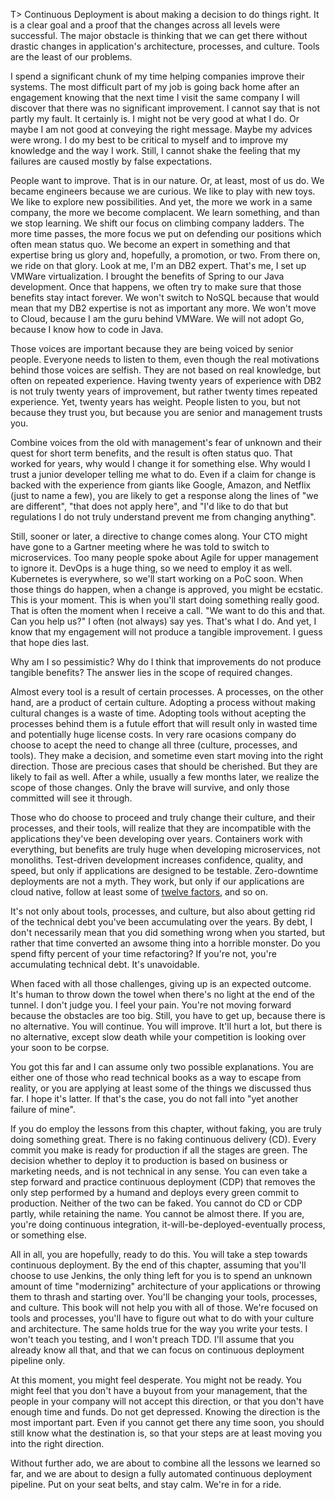 T> Continuous Deployment is about making a decision to do things right. It is a clear goal and a proof that the changes across all levels were successful. The major obstacle is thinking that we can get there without drastic changes in application's architecture, processes, and culture. Tools are the least of our problems.

I spend a significant chunk of my time helping companies improve their systems. The most difficult part of my job is going back home after an engagement knowing that the next time I visit the same company I will discover that there was no significant improvement. I cannot say that is not partly my fault. It certainly is. I might not be very good at what I do. Or maybe I am not good at conveying the right message. Maybe my advices were wrong. I do my best to be critical to myself and to improve my knowledge and the way I work. Still, I cannot shake the feeling that my failures are caused mostly by false expectations.

People want to improve. That is in our nature. Or, at least, most of us do. We became engineers because we are curious. We like to play with new toys. We like to explore new possibilities. And yet, the more we work in a same company, the more we become complacent. We learn something, and than we stop learning. We shift our focus on climbing company ladders. The more time passes, the more focus we put on defending our positions which often mean status quo. We become an expert in something and that expertise bring us glory and, hopefully, a promotion, or two. From there on, we ride on that glory. Look at me, I'm an DB2 expert. That's me, I set up VMWare virtualization. I brought the benefits of Spring to our Java development. Once that happens, we often try to make sure that those benefits stay intact forever. We won't switch to NoSQL because that would mean that my DB2 expertise is not as important any more. We won't move to Cloud, because I am the guru behind VMWare. We will not adopt Go, because I know how to code in Java.

Those voices are important because they are being voiced by senior people. Everyone needs to listen to them, even though the real motivations behind those voices are selfish. They are not based on real knowledge, but often on repeated experience. Having twenty years of experience with DB2 is not truly twenty years of improvement, but rather twenty times repeated experience. Yet, twenty years has weight. People listen to you, but not because they trust you, but because you are senior and management trusts you.

Combine voices from the old with management's fear of unknown and their quest for short term benefits, and the result is often status quo. That worked for years, why would I change it for something else. Why would I trust a junior developer telling me what to do. Even if a claim for change is backed with the experience from giants like Google, Amazon, and Netflix (just to name a few), you are likely to get a response along the lines of "we are different", "that does not apply here", and "I'd like to do that but regulations I do not truly understand prevent me from changing anything".

Still, sooner or later, a directive to change comes along. Your CTO might have gone to a Gartner meeting where he was told to switch to microservices. Too many people spoke about Agile for upper management to ignore it. DevOps is a huge thing, so we need to employ it as well. Kubernetes is everywhere, so we'll start working on a PoC soon. When those things do happen, when a change is approved, you might be ecstatic. This is your moment. This is when you'll start doing something really good. That is often the moment when I receive a call. "We want to do this and that. Can you help us?" I often (not always) say yes. That's what I do. And yet, I know that my engagement will not produce a tangible improvement. I guess that hope dies last.

Why am I so pessimistic? Why do I think that improvements do not produce tangible benefits? The answer lies in the scope of required changes.

Almost every tool is a result of certain processes. A processes, on the other hand, are a product of certain culture. Adopting a process without making cultural changes is a waste of time. Adopting tools without acepting the processes behind them is a futule effort that will result only in wasted time and potentially huge license costs. In very rare ocasions company do choose to acept the need to change all three (culture, processes, and tools). They make a decision, and sometime even start moving into the right direction. Those are precious cases that should be cherished. But they are likely to fail as well. After a while, usually a few months later, we realize the scope of those changes. Only the brave will survive, and only those committed will see it through.

Those who do choose to proceed and truly change their culture, and their processes, and their tools, will realize that they are incompatible with the applications they've been developing over years. Containers work with everything, but benefits are truly huge when developing microservices, not monoliths. Test-driven development increases confidence, quality, and speed, but only if applications are designed to be testable. Zero-downtime deployments are not a myth. They work, but only if our applications are cloud native, follow at least some of [twelve factors](TODO), and so on.

It's not only about tools, processes, and culture, but also about getting rid of the technical debt you've been accumulating over the years. By debt, I don't necessarily mean that you did something wrong when you started, but rather that time converted an awsome thing into a horrible monster. Do you spend fifty percent of your time refactoring? If you're not, you're accumulating technical debt. It's unavoidable.

When faced with all those challenges, giving up is an expected outcome. It's human to throw down the towel when there's no light at the end of the tunnel. I don't judge you. I feel your pain. You're not moving forward because the obstacles are too big. Still, you have to get up, because there is no alternative. You will continue. You will improve. It'll hurt a lot, but there is no alternative, except slow death while your competition is looking over your soon to be corpse.

You got this far and I can assume only two possible explanations. You are either one of those who read technical books as a way to escape from reality, or you are applying at least some of the things we discussed thus far. I hope it's latter. If that's the case, you do not fall into "yet another failure of mine".

If you do employ the lessons from this chapter, without faking, you are truly doing something great. There is no faking continuous delivery (CD). Every commit you make is ready for production if all the stages are green. The decision whether to deploy it to production is based on business or marketing needs, and is not technical in any sense. You can even take a step forward and practice continuous deployment (CDP) that removes the only step performed by a humand and deploys every green commit to production. Neither of the two can be faked. You cannot do CD or CDP partly, while retaining the name. You cannot be almost there. If you are, you're doing continuous integration, it-will-be-deployed-eventually process, or something else.

All in all, you are hopefully, ready to do this. You will take a step towards continuous deployment. By the end of this chapter, assuming that you'll choose to use Jenkins, the only thing left for you is to spend an unknown amount of time "modernizing" architecture of your applications or throwing them to thrash and starting over. You'll be changing your tools, processes, and culture. This book will not help you with all of those. We're focused on tools and processes, you'll have to figure out what to do with your culture and architecture. The same holds true for the way you write your tests. I won't teach you testing, and I won't preach TDD. I'll assume that you already know all that, and that we can focus on continuous deployment pipeline only.

At this moment, you might feel desperate. You might not be ready. You might feel that you don't have a buyout from your management, that the people in your company will not accept this direction, or that you don't have enough time and funds. Do not get depressed. Knowing the direction is the most important part. Even if you cannot get there any time soon, you should still know what the destination is, so that your steps are at least moving you into the right direction.

Without further ado, we are about to combine all the lessons we learned so far, and we are about to design a fully automated continuous deployment pipeline. Put on your seat belts, and stay calm. We're in for a ride.